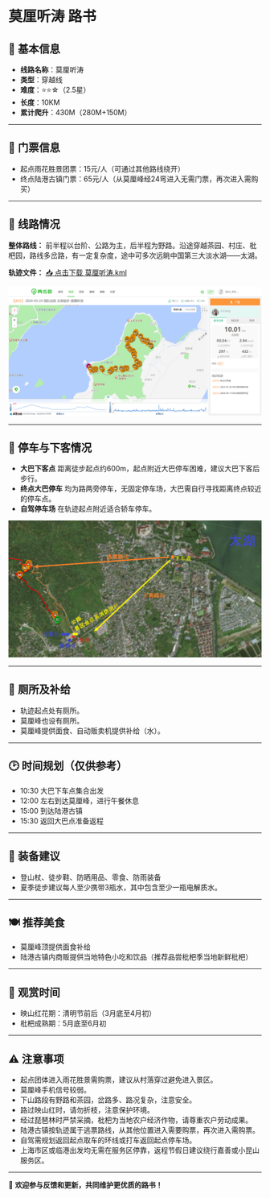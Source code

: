 
# 莫厘听涛 路书

## 📍 基本信息
- **线路名称**：莫厘听涛
- **类型**：穿越线
- **难度**：⭐⭐☆（2.5星）
- **长度**：10KM
- **累计爬升**：430M（280M+150M）

---

## 🎫 门票信息
- 起点雨花胜景团票：15元/人（可通过其他路线绕开）
- 终点陆港古镇门票：65元/人（从莫厘峰经24弯进入无需门票，再次进入需购买）

---

## 📌 线路情况

**整体路线：**
前半程以台阶、公路为主，后半程为野路。沿途穿越茶园、村庄、枇杷园，路线多岔路，有一定复杂度，途中可多次远眺中国第三大淡水湖——太湖。

**轨迹文件：** [📥 点击下载 莫厘听涛.kml](https://raw.githubusercontent.com/yy-tayu/trailbook/main/routes/molitingtao/kml/莫厘听涛.kml)

![轨迹截图](images/莫厘听涛轨迹.png)

---

## 🚗 停车与下客情况
- **大巴下客点** 距离徒步起点约600m，起点附近大巴停车困难，建议大巴下客后步行。
- **终点大巴停车** 均为路两旁停车，无固定停车场，大巴需自行寻找距离终点较近的停车点。
- **自驾停车场** 在轨迹起点附近适合轿车停车。

![起点停车情况截图](images/莫厘听涛起点.png)

---

## 🚻 厕所及补给
- 轨迹起点处有厕所。
- 莫厘峰也设有厕所。
- 莫厘峰提供面食、自动贩卖机提供补给（水）。

---

## 🕑 时间规划（仅供参考）
- 10:30 大巴下车点集合出发
- 12:00 左右到达莫厘峰，进行午餐休息
- 15:00 到达陆港古镇
- 15:30 返回大巴点准备返程

---

## 🎒 装备建议
- 登山杖、徒步鞋、防晒用品、零食、防雨装备
- 夏季徒步建议每人至少携带3瓶水，其中包含至少一瓶电解质水。

---

## 🍽️ 推荐美食
- 莫厘峰顶提供面食补给
- 陆港古镇内商贩提供当地特色小吃和饮品（推荐品尝枇杷季当地新鲜枇杷）

---

## 🌸 观赏时间
- 映山红花期：清明节前后（3月底至4月初）
- 枇杷成熟期：5月底至6月初

---

## ⚠️ 注意事项
- 起点团体进入雨花胜景需购票，建议从村落穿过避免进入景区。
- 莫厘峰手机信号较弱。
- 下山路段有野路和茶园，岔路多、路况复杂，注意安全。
- 路过映山红时，请勿折枝，注意保护环境。
- 经过琵琶林时严禁采摘，枇杷为当地农户经济作物，请尊重农户劳动成果。
- 陆港古镇按轨迹属于逃票路线，从其他位置进入需要购票，再次进入需购票。
- 自驾需规划返回起点取车的环线或打车返回起点停车场。
- 上海市区或临港出发均无需在服务区停靠，返程节假日建议绕行嘉善或小昆山服务区。

---

🚩 **欢迎参与反馈和更新，共同维护更优质的路书！**
